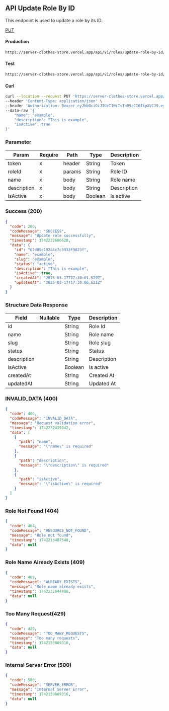 ## API Update Role By ID

This endpoint is used to update a role by its ID.

[PUT](#)

#### Production

```bash
https://server-clothes-store.vercel.app/api/v1/roles/update-role-by-id/:roleId
```

#### Test

```bash
https://server-clothes-store.vercel.app/api/v1/roles/update-role-by-id/:roleId
```

#### Curl

```bash
curl --location --request PUT 'https://server-clothes-store.vercel.app/api/v1/roles/update-role-by-id/67d7e61b5114396a4af8b95d' \
--header 'Content-Type: application/json' \
--header 'Authorization: Bearer eyJhbGciOiJIUzI1NiIsInR5cCI6IkpXVCJ9.eyJpZCI6IjY3ZDJhMzMyYzhhMjEzYjA1MDI4MzNjNiIsInR5cGUiOiJVc2VyIiwiaWF0IjoxNzQyMjAxMDU5LCJleHAiOjE3NDIyMDE5NTl9.gsqLAzSlJKDPU3D9gvKg_I42NJ3NhI2d5svf-MYywDo' \
--data-raw '{
    "name": "example",
    "description": "This is example",
    "isActive": true
}'
```

### Parameter

| Param       | Require | Path   | Type    | Description |
| ----------- | ------- | ------ | ------- | ----------- |
| token       | x       | header | String  | Token       |
| roleId      | x       | params | String  | Role ID     |
| name        | x       | body   | String  | Role name   |
| description | x       | body   | String  | Description |
| isActive    | x       | body   | Boolean | Is active   |

### Success (200)

```json
{
  "code": 200,
  "codeMessage": "SUCCESS",
  "message": "Update role successfully",
  "timestamp": 1742232606628,
  "data": {
    "id": "67d85c19284c7c3933f9823f",
    "name": "example",
    "slug": "example",
    "status": "active",
    "description": "This is example",
    "isActive": true,
    "createdAt": "2025-03-17T17:30:01.529Z",
    "updatedAt": "2025-03-17T17:30:06.621Z"
  }
}
```

### Structure Data Response

| Field       | Nullable | Type    | Description |
| ----------- | -------- | ------- | ----------- |
| id          |          | String  | Role Id     |
| name        |          | String  | Role name   |
| slug        |          | String  | Role slug   |
| status      |          | String  | Status      |
| description |          | String  | Description |
| isActive    |          | Boolean | Is active   |
| createdAt   |          | String  | Created At  |
| updatedAt   |          | String  | Updated At  |

### INVALID_DATA (400)

```json
{
  "code": 400,
  "codeMessage": "INVALID_DATA",
  "message": "Request validation error",
  "timestamp": 1742232429842,
  "data": [
    {
      "path": "name",
      "message": "\"name\" is required"
    },
    {
      "path": "description",
      "message": "\"description\" is required"
    },
    {
      "path": "isActive",
      "message": "\"isActive\" is required"
    }
  ]
}
```

### Role Not Found (404)

```json
{
  "code": 404,
  "codeMessage": "RESOURCE_NOT_FOUND",
  "message": "Role not found",
  "timestamp": 1742213487548,
  "data": null
}
```

### Role Name Already Exists (409)

```json
{
  "code": 409,
  "codeMessage": "ALREADY_EXISTS",
  "message": "Role name already exists",
  "timestamp": 1742232644800,
  "data": null
}
```

### Too Many Request(429)

```json
{
  "code": 429,
  "codeMessage": "TOO_MANY_REQUESTS",
  "message": "Too many requests",
  "timestamp": 1742159809316,
  "data": null
}
```

### Internal Server Error (500)

```json
{
  "code": 500,
  "codeMessage": "SERVER_ERROR",
  "message": "Internal Server Error",
  "timestamp": 1742159809316,
  "data": null
}
```
